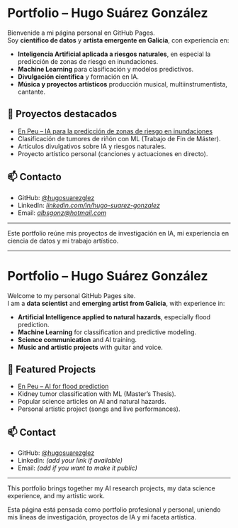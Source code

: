 # Portfolio – Hugo Suárez González

Bienvenide a mi página personal en GitHub Pages.  
Soy **científico de datos** y **artista emergente en Galicia**, con experiencia en:

- **Inteligencia Artificial aplicada a riesgos naturales**, en especial la predicción de zonas de riesgo en inundaciones.  
- **Machine Learning** para clasificación y modelos predictivos.  
- **Divulgación científica** y formación en IA.  
- **Música y proyectos artísticos** producción musical, multiinstrumentista, cantante.  

## 🚀 Proyectos destacados
- [En Peu – IA para la predicción de zonas de riesgo en inundaciones](https://github.com/ANFAIA/En-Peu)  
- Clasificación de tumores de riñón con ML (Trabajo de Fin de Máster).  
- Artículos divulgativos sobre IA y riesgos naturales.  
- Proyecto artístico personal (canciones y actuaciones en directo).  

## 📫 Contacto
- GitHub: [@hugosuarezglez](https://github.com/hugosuarezglez)  
- LinkedIn: *[linkedin.com/in/hugo-suarez-gonzalez](https://www.linkedin.com/in/hugo-su%C3%A1rez-gonz%C3%A1lez-341208130/)*  
- Email: *albsgonz@hotmail.com*  

---

Este portfolio reúne mis proyectos de investigación en IA, mi experiencia en ciencia de datos y mi trabajo artístico.

---


# Portfolio – Hugo Suárez González

Welcome to my personal GitHub Pages site.  
I am a **data scientist** and **emerging artist from Galicia**, with experience in:

- **Artificial Intelligence applied to natural hazards**, especially flood prediction.  
- **Machine Learning** for classification and predictive modeling.  
- **Science communication** and AI training.  
- **Music and artistic projects** with guitar and voice.  

## 🚀 Featured Projects
- [En Peu – AI for flood prediction](https://github.com/ANFAIA/En-Peu)  
- Kidney tumor classification with ML (Master’s Thesis).  
- Popular science articles on AI and natural hazards.  
- Personal artistic project (songs and live performances).  

## 📫 Contact
- GitHub: [@hugosuarezglez](https://github.com/hugosuarezglez)  
- LinkedIn: *(add your link if available)*  
- Email: *(add if you want to make it public)*  

---

This portfolio brings together my AI research projects, my data science experience, and my artistic work.





 Esta página está pensada como portfolio profesional y personal, uniendo mis líneas de investigación, proyectos de IA y mi faceta artística.


